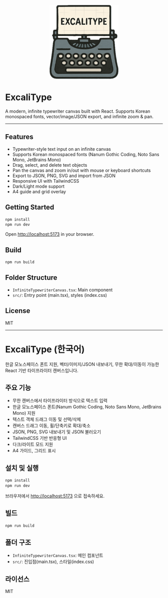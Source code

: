 <p align="center">
  <img src="public/excalitype.png" alt="Excalitype Logo" width="220"/>
</p>

# ExcaliType

A modern, infinite typewriter canvas built with React. Supports Korean monospaced fonts, vector/image/JSON export, and infinite zoom & pan.

---

## Features
- Typewriter-style text input on an infinite canvas
- Supports Korean monospaced fonts (Nanum Gothic Coding, Noto Sans Mono, JetBrains Mono)
- Drag, select, and delete text objects
- Pan the canvas and zoom in/out with mouse or keyboard shortcuts
- Export to JSON, PNG, SVG and import from JSON
- Responsive UI with TailwindCSS
- Dark/Light mode support
- A4 guide and grid overlay

## Getting Started

```bash
npm install
npm run dev
```

Open [http://localhost:5173](http://localhost:5173) in your browser.

## Build

```bash
npm run build
```

## Folder Structure
- `InfiniteTypewriterCanvas.tsx`: Main component
- `src/`: Entry point (main.tsx), styles (index.css)

## License
MIT

---

# ExcaliType (한국어)

한글 모노스페이스 폰트 지원, 벡터/이미지/JSON 내보내기, 무한 확대/이동이 가능한 React 기반 타이프라이터 캔버스입니다.

## 주요 기능
- 무한 캔버스에서 타이프라이터 방식으로 텍스트 입력
- 한글 모노스페이스 폰트(Nanum Gothic Coding, Noto Sans Mono, JetBrains Mono) 지원
- 텍스트 객체 드래그 이동 및 선택/삭제
- 캔버스 드래그 이동, 휠/단축키로 확대/축소
- JSON, PNG, SVG 내보내기 및 JSON 불러오기
- TailwindCSS 기반 반응형 UI
- 다크/라이트 모드 지원
- A4 가이드, 그리드 표시

## 설치 및 실행

```bash
npm install
npm run dev
```

브라우저에서 [http://localhost:5173](http://localhost:5173) 으로 접속하세요.

## 빌드

```bash
npm run build
```

## 폴더 구조
- `InfiniteTypewriterCanvas.tsx`: 메인 컴포넌트
- `src/`: 진입점(main.tsx), 스타일(index.css)

## 라이선스
MIT 
